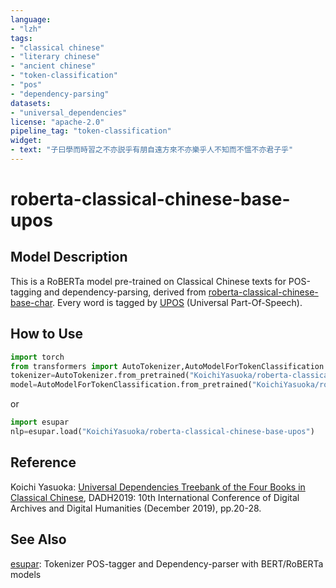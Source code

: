 ```yaml
---
language:
- "lzh"
tags:
- "classical chinese"
- "literary chinese"
- "ancient chinese"
- "token-classification"
- "pos"
- "dependency-parsing"
datasets:
- "universal_dependencies"
license: "apache-2.0"
pipeline_tag: "token-classification"
widget:
- text: "子曰學而時習之不亦説乎有朋自遠方來不亦樂乎人不知而不慍不亦君子乎"
---
```


# roberta-classical-chinese-base-upos

## Model Description

This is a RoBERTa model pre-trained on Classical Chinese texts for POS-tagging and dependency-parsing, derived from [roberta-classical-chinese-base-char](https://huggingface.co/KoichiYasuoka/roberta-classical-chinese-base-char). Every word is tagged by [UPOS](https://universaldependencies.org/u/pos/) (Universal Part-Of-Speech).

## How to Use

```py
import torch
from transformers import AutoTokenizer,AutoModelForTokenClassification
tokenizer=AutoTokenizer.from_pretrained("KoichiYasuoka/roberta-classical-chinese-base-upos")
model=AutoModelForTokenClassification.from_pretrained("KoichiYasuoka/roberta-classical-chinese-base-upos")
```

or

```py
import esupar
nlp=esupar.load("KoichiYasuoka/roberta-classical-chinese-base-upos")
```

## Reference

Koichi Yasuoka: [Universal Dependencies Treebank of the Four Books in Classical Chinese](http://hdl.handle.net/2433/245217), DADH2019: 10th International Conference of Digital Archives and Digital Humanities (December 2019), pp.20-28.

## See Also

[esupar](https://github.com/KoichiYasuoka/esupar): Tokenizer POS-tagger and Dependency-parser with BERT/RoBERTa models

